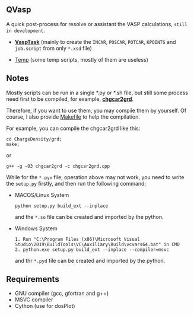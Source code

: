 ## QVasp

A quick post-process for resolve or assistant the VASP calculations, `still in development`.

* [**VaspTask**](VaspTask) (mainly to create the `INCAR`, `POSCAR`, `POTCAR`, `KPOINTS` and `job.script` from
  only `*.xsd` file)

* [Temp](Temp) (some temp scripts, mostly of them are useless)

## Notes

Mostly scripts can be run in a single *.py or *.sh file, but still some process need first to be compiled, for
example, [**chgcar2grd**](ChargeDensity/grd/chgcar2grd).

Therefore, if you want to use them, you may compile them by yourself. Of course, I also
provide [Makefile](ChargeDensity/grd/Makefile) to help the compilation.

For example, you can compile the chgcar2grd like this:

```
cd ChargeDensity/grd;
make;
```

or

```
g++ -g -O3 chgcar2grd -c chgcar2grd.cpp
```

While for the `*.pyx` file, operation above may not work, you need to write the `setup.py` firstly, and then run the
following command:

- MACOS/Linux System
    ```
    python setup.py build_ext --inplace
    ```
  and the `*.so` file can be created and imported by the python.


- Windows System
    ```
    1. Run "C:\Program Files (x86)\Microsoft Visual Studio\2019\BuildTools\VC\Auxiliary\Build\vcvars64.bat" in CMD
    2. python.exe setup.py build_ext --inplace --compiler=msvc
    ```
  and thr `*.pyd` file can be created and imported by the python.

## Requirements

* GNU compiler (gcc, gfortran and g++)
* MSVC compiler
* Cython (use for dosPlot)




